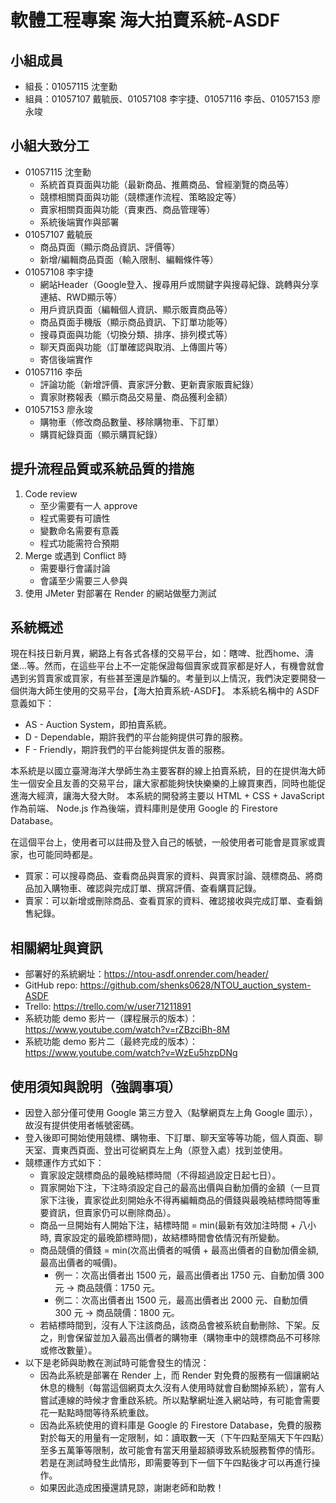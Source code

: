 # 軟體工程專案 海大拍賣系統-ASDF

## 小組成員
* 組長：01057115 沈奎勳
* 組員：01057107 戴毓辰、01057108 李宇捷、01057116 李岳、01057153 廖永竣

## 小組大致分工
* 01057115 沈奎勳
    * 系統首頁頁面與功能（最新商品、推薦商品、曾經瀏覽的商品等）
    * 競標相關頁面與功能（競標運作流程、策略設定等）
    * 賣家相關頁面與功能（賣東西、商品管理等）
    * 系統後端實作與部署
* 01057107 戴毓辰
    * 商品頁面（顯示商品資訊、評價等）
    * 新增/編輯商品頁面（輸入限制、編輯條件等）
* 01057108 李宇捷
    * 網站Header（Google登入、搜尋用戶或關鍵字與搜尋紀錄、跳轉與分享連結、RWD顯示等）
    * 用戶資訊頁面（編輯個人資訊、顯示販賣商品等）
    * 商品頁面手機版（顯示商品資訊、下訂單功能等）
    * 搜尋頁面與功能（切換分類、排序、排列模式等）
    * 聊天頁面與功能（訂單確認與取消、上傳圖片等）
    * 寄信後端實作
* 01057116 李岳
    * 評論功能（新增評價、賣家評分數、更新賣家販賣紀錄）
    * 賣家財務報表（顯示商品交易量、商品獲利金額）
* 01057153 廖永竣
    * 購物車（修改商品數量、移除購物車、下訂單）
    * 購買紀錄頁面（顯示購買紀錄）

## 提升流程品質或系統品質的措施
1. Code review
    * 至少需要有一人 approve
    * 程式需要有可讀性
    * 變數命名需要有意義
    * 程式功能需符合預期
2. Merge 或遇到 Conflict 時
    * 需要舉行會議討論
    * 會議至少需要三人參與
3. 使用 JMeter 對部署在 Render 的網站做壓力測試

## 系統概述
現在科技日新月異，網路上有各式各樣的交易平台，如：瞎啤、批西home、濤堡...等。然而，在這些平台上不一定能保證每個賣家或買家都是好人，有機會就會遇到劣質賣家或買家，有些甚至還是詐騙的。考量到以上情況，我們決定要開發一個供海大師生使用的交易平台，【海大拍賣系統-ASDF】。
本系統名稱中的 ASDF 意義如下：
* AS - Auction System，即拍賣系統。
* D - Dependable，期許我們的平台能夠提供可靠的服務。
* F - Friendly，期許我們的平台能夠提供友善的服務。

本系統是以國立臺灣海洋大學師生為主要客群的線上拍賣系統，目的在提供海大師生一個安全且友善的交易平台，讓大家都能夠快快樂樂的上線買東西，同時也能促進海大經濟，讓海大發大財。
本系統的開發將主要以 HTML + CSS + JavaScript 作為前端、 Node.js 作為後端，資料庫則是使用 Google 的 Firestore Database。 

在這個平台上，使用者可以註冊及登入自己的帳號，一般使用者可能會是買家或賣家，也可能同時都是。
* 買家：可以搜尋商品、查看商品與賣家的資料、與賣家討論、競標商品、將商品加入購物車、確認與完成訂單、撰寫評價、查看購買記錄。
* 賣家：可以新增或刪除商品、查看買家的資料、確認接收與完成訂單、查看銷售紀錄。

## 相關網址與資訊
* 部署好的系統網址：https://ntou-asdf.onrender.com/header/
* GitHub repo: https://github.com/shenks0628/NTOU_auction_system-ASDF
* Trello: https://trello.com/w/user71211891
* 系統功能 demo 影片一（課程展示的版本）：https://www.youtube.com/watch?v=rZBzciBh-8M
* 系統功能 demo 影片二（最終完成的版本）：https://www.youtube.com/watch?v=WzEu5hzpDNg

## 使用須知與說明（強調事項）
* 因登入部分僅可使用 Google 第三方登入（點擊網頁左上角 Google 圖示），故沒有提供使用者帳號密碼。
* 登入後即可開始使用競標、購物車、下訂單、聊天室等等功能，個人頁面、聊天室、賣東西頁面、登出可從網頁左上角（原登入處）找到並使用。
* 競標運作方式如下：
    * 賣家設定競標商品的最晚結標時間（不得超過設定日起七日）。
    * 買家開始下注，下注時須設定自己的最高出價與自動加價的金額（一旦買家下注後，賣家從此刻開始永不得再編輯商品的價錢與最晚結標時間等重要資訊，但賣家仍可以刪除商品）。
    * 商品一旦開始有人開始下注，結標時間 = min(最新有效加注時間 + 八小時, 賣家設定的最晚節標時間)，故結標時間會依情況有所變動。
    * 商品競價的價錢 = min(次高出價者的喊價 + 最高出價者的自動加價金額, 最高出價者的喊價)。
        * 例一：次高出價者出 1500 元，最高出價者出 1750 元、自動加價 300 元 -> 商品競價：1750 元。
        * 例二：次高出價者出 1500 元，最高出價者出 2000 元、自動加價 300 元 -> 商品競價：1800 元。
    * 若結標時間到，沒有人下注該商品，該商品會被系統自動刪除、下架。反之，則會保留並加入最高出價者的購物車（購物車中的競標商品不可移除或修改數量）。
* 以下是老師與助教在測試時可能會發生的情況：
    * 因為此系統是部署在 Render 上，而 Render 對免費的服務有一個讓網站休息的機制（每當這個網頁太久沒有人使用時就會自動關掉系統），當有人嘗試連線的時候才會重啟系統。所以點擊網址進入網站時，有可能會需要花一點點時間等待系統重啟。
    * 因為此系統使用的資料庫是 Google 的 Firestore Database，免費的服務對於每天的用量有一定限制，如：讀取數一天（下午四點至隔天下午四點）至多五萬筆等限制，故可能會有當天用量超額導致系統服務暫停的情形。若是在測試時發生此情形，即需要等到下一個下午四點後才可以再進行操作。
    * 如果因此造成困擾還請見諒，謝謝老師和助教！